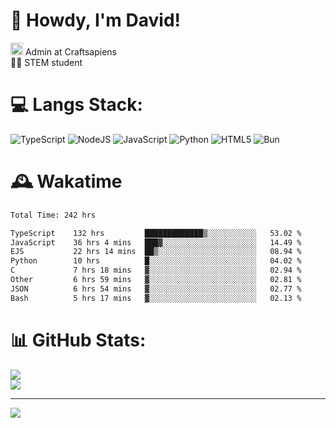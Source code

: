 # 👋 Howdy, I'm David!
<img src="https://cdn.discordapp.com/role-icons/959259258829021255/243d02ee3fbd0821de14bf13a0cde87b.webp?size=2048" height=20> Admin at Craftsapiens<br>👨‍🔬 STEM student

# 💻 Langs Stack:
![TypeScript](https://img.shields.io/badge/typescript-%23007ACC.svg?style=for-the-badge&logo=typescript&logoColor=white) ![NodeJS](https://img.shields.io/badge/node.js-6DA55F?style=for-the-badge&logo=node.js&logoColor=white) ![JavaScript](https://img.shields.io/badge/javascript-%23323330.svg?style=for-the-badge&logo=javascript&logoColor=%23F7DF1E) ![Python](https://img.shields.io/badge/python-3670A0?style=for-the-badge&logo=python&logoColor=ffdd54)  ![HTML5](https://img.shields.io/badge/html5-%23E34F26.svg?style=for-the-badge&logo=html5&logoColor=white) ![Bun](https://img.shields.io/badge/Bun-%23000000.svg?style=for-the-badge&logo=bun&logoColor=white) 

# 🕰️ Wakatime 
<!--START_SECTION:waka-->

```txt
Total Time: 242 hrs

TypeScript    132 hrs         █████████████▒░░░░░░░░░░░   53.02 %
JavaScript    36 hrs 4 mins   ███▓░░░░░░░░░░░░░░░░░░░░░   14.49 %
EJS           22 hrs 14 mins  ██▒░░░░░░░░░░░░░░░░░░░░░░   08.94 %
Python        10 hrs          █░░░░░░░░░░░░░░░░░░░░░░░░   04.02 %
C             7 hrs 18 mins   ▓░░░░░░░░░░░░░░░░░░░░░░░░   02.94 %
Other         6 hrs 59 mins   ▓░░░░░░░░░░░░░░░░░░░░░░░░   02.81 %
JSON          6 hrs 54 mins   ▓░░░░░░░░░░░░░░░░░░░░░░░░   02.77 %
Bash          5 hrs 17 mins   ▓░░░░░░░░░░░░░░░░░░░░░░░░   02.13 %
```

<!--END_SECTION:waka-->

# 📊 GitHub Stats:

![](https://github-readme-stats.vercel.app/api?username=davidcanas&theme=dark&hide_border=false&count_private=true)<br/>
![](https://github-readme-stats.vercel.app/api/top-langs/?username=davidcanas&theme=dark&hide_border=false&include_all_commits=true&count_private=true&layout=compact)

---
[![](https://visitcount.itsvg.in/api?id=davidcanas&icon=0&color=0)](https://visitcount.itsvg.in)

